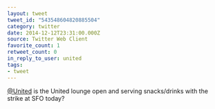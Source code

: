 ```yaml
---
layout: tweet
tweet_id: "543548604820885504"
category: twitter
date: 2014-12-12T23:31:00.000Z
source: Twitter Web Client
favorite_count: 1
retweet_count: 0
in_reply_to_user: united
tags:
- tweet
---
```


[@United](https://twitter.com/@United) is the United lounge open and serving snacks/drinks with the strike at SFO today?
